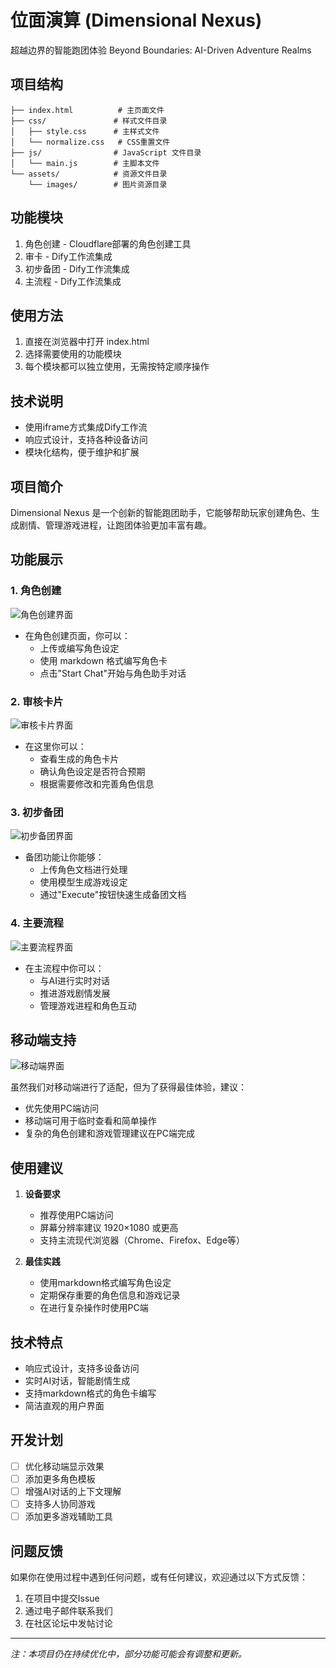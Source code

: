 # 位面演算 (Dimensional Nexus)

超越边界的智能跑团体验
Beyond Boundaries: AI-Driven Adventure Realms

## 项目结构
```
├── index.html          # 主页面文件
├── css/               # 样式文件目录
│   ├── style.css      # 主样式文件
│   └── normalize.css   # CSS重置文件
├── js/                # JavaScript 文件目录
│   └── main.js        # 主脚本文件
└── assets/            # 资源文件目录
    └── images/        # 图片资源目录
```

## 功能模块
1. 角色创建 - Cloudflare部署的角色创建工具
2. 审卡 - Dify工作流集成
3. 初步备团 - Dify工作流集成
4. 主流程 - Dify工作流集成

## 使用方法
1. 直接在浏览器中打开 index.html
2. 选择需要使用的功能模块
3. 每个模块都可以独立使用，无需按特定顺序操作

## 技术说明
- 使用iframe方式集成Dify工作流
- 响应式设计，支持各种设备访问
- 模块化结构，便于维护和扩展

## 项目简介

Dimensional Nexus 是一个创新的智能跑团助手，它能够帮助玩家创建角色、生成剧情、管理游戏进程，让跑团体验更加丰富有趣。

## 功能展示

### 1. 角色创建
![角色创建界面](screenshot/初始角色创建.png)
- 在角色创建页面，你可以：
  - 上传或编写角色设定
  - 使用 markdown 格式编写角色卡
  - 点击"Start Chat"开始与角色助手对话

### 2. 审核卡片
![审核卡片界面](screenshot/审卡.png)
- 在这里你可以：
  - 查看生成的角色卡片
  - 确认角色设定是否符合预期
  - 根据需要修改和完善角色信息

### 3. 初步备团
![初步备团界面](screenshot/初步备团.png)
- 备团功能让你能够：
  - 上传角色文档进行处理
  - 使用模型生成游戏设定
  - 通过"Execute"按钮快速生成备团文档

### 4. 主要流程
![主要流程界面](screenshot/主流程.png)
- 在主流程中你可以：
  - 与AI进行实时对话
  - 推进游戏剧情发展
  - 管理游戏进程和角色互动

## 移动端支持

![移动端界面](screenshot/手机端.jpg)

虽然我们对移动端进行了适配，但为了获得最佳体验，建议：
- 优先使用PC端访问
- 移动端可用于临时查看和简单操作
- 复杂的角色创建和游戏管理建议在PC端完成

## 使用建议

1. **设备要求**
   - 推荐使用PC端访问
   - 屏幕分辨率建议 1920×1080 或更高
   - 支持主流现代浏览器（Chrome、Firefox、Edge等）

2. **最佳实践**
   - 使用markdown格式编写角色设定
   - 定期保存重要的角色信息和游戏记录
   - 在进行复杂操作时使用PC端

## 技术特点

- 响应式设计，支持多设备访问
- 实时AI对话，智能剧情生成
- 支持markdown格式的角色卡编写
- 简洁直观的用户界面

## 开发计划

- [ ] 优化移动端显示效果
- [ ] 添加更多角色模板
- [ ] 增强AI对话的上下文理解
- [ ] 支持多人协同游戏
- [ ] 添加更多游戏辅助工具

## 问题反馈

如果你在使用过程中遇到任何问题，或有任何建议，欢迎通过以下方式反馈：
1. 在项目中提交Issue
2. 通过电子邮件联系我们
3. 在社区论坛中发帖讨论

---
*注：本项目仍在持续优化中，部分功能可能会有调整和更新。*
